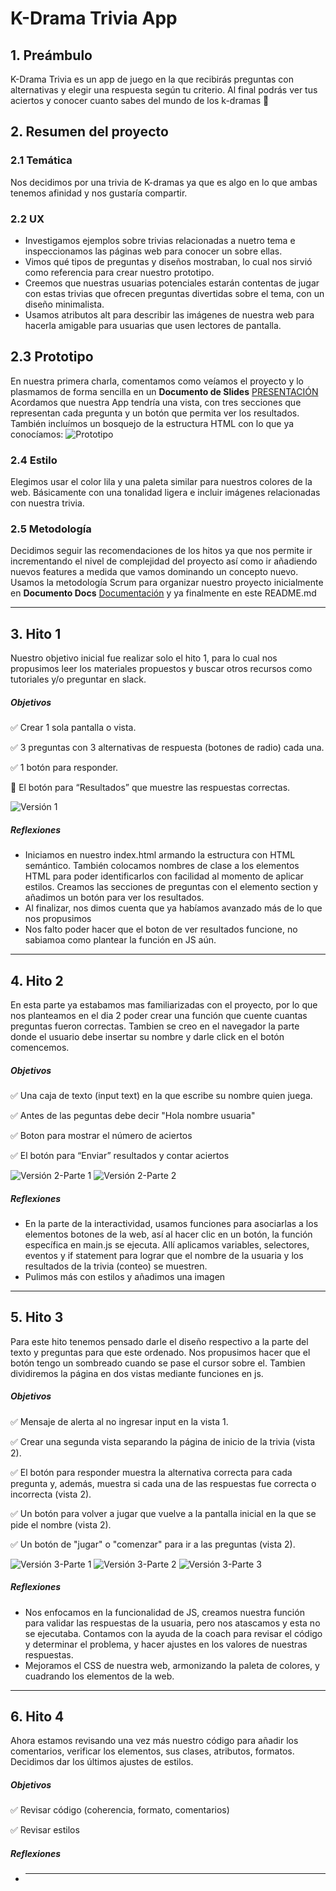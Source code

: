 # K-Drama Trivia App

## 1. Preámbulo

K-Drama Trivia es un app de juego en la que recibirás preguntas con alternativas y elegir una respuesta
según tu criterio. Al final podrás ver tus aciertos y conocer cuanto sabes del mundo de los k-dramas 💜

## 2. Resumen del proyecto

### 2.1 Temática

Nos decidimos por una trivia de K-dramas ya que es algo en lo que ambas tenemos afinidad y nos gustaría compartir.

### 2.2 UX

- Investigamos ejemplos sobre trivias relacionadas a nuetro tema e inspeccionamos las páginas web para conocer un sobre ellas.
- Vimos qué tipos de preguntas y diseños mostraban, lo cual nos sirvió como referencia para crear nuestro prototipo.
- Creemos que nuestras usuarias potenciales estarán contentas de jugar con estas trivias que ofrecen preguntas divertidas
  sobre el tema, con un diseño minimalista.
- Usamos atributos alt para describir las imágenes de nuestra web para hacerla amigable para usuarias que usen lectores de pantalla.

## 2.3 Prototipo

En nuestra primera charla, comentamos como veíamos el proyecto y lo plasmamos de forma sencilla en un **Documento
de Slides** [PRESENTACIÓN](https://docs.google.com/presentation/d/1cf80Zl6xTA0XR9SaBEZiid2BOfMK3gDsWUKCOxtSEHU/edit?usp=sharing)
Acordamos que nuestra App tendría una vista, con tres secciones que representan cada pregunta y un botón que
permita ver los resultados. También incluímos un bosquejo de la estructura HTML con lo que ya conocíamos:
![Prototipo](https://cdn.glitch.global/c5e872d1-ff8b-4bbd-8176-93c13a2240da/ca2e98e2-63d5-4938-930d-6ca1dca73361.image.png?v=1710864190471)

### 2.4 Estilo

Elegimos usar el color lila y una paleta similar para nuestros colores de la web. Básicamente con una tonalidad ligera e incluir
imágenes relacionadas con nuestra trivia.

### 2.5 Metodología

Decidimos seguir las recomendaciones de los hitos ya que nos permite ir incrementando el nivel de complejidad del proyecto
así como ir añadiendo nuevos features a medida que vamos dominando un concepto nuevo. Usamos la metodología Scrum
para organizar nuestro proyecto inicialmente en **Documento Docs** [Documentación](https://docs.google.com/document/d/1xtxzLLFupz_BHFi5uC_Qn85S-TlXVQYcwK01z9ZYaxg/edit?usp=sharing)
y ya finalmente en este README.md

---

## 3. Hito 1

Nuestro objetivo inicial fue realizar solo el hito 1, para lo cual nos propusimos leer los materiales propuestos y
buscar otros recursos como tutoriales y/o preguntar en slack.

##### Objetivos

✅ Crear 1 sola pantalla o vista.

✅ 3 preguntas con 3 alternativas de respuesta (botones de radio) cada una.

✅ 1 botón para responder.

💬 El botón para “Resultados” que muestre las respuestas correctas.

![Versión 1](https://cdn.glitch.global/c5e872d1-ff8b-4bbd-8176-93c13a2240da/Screenshot%20from%202024-03-19%2011-18-22.png?v=1710865114248)

##### Reflexiones

- Iniciamos en nuestro index.html armando la estructura con HTML semántico. También colocamos nombres de
  clase a los elementos HTML para poder identificarlos con facilidad al momento de aplicar estilos. Creamos
  las secciones de preguntas con el elemento section y añadimos un botón para ver los resultados.
- Al finalizar, nos dimos cuenta que ya habíamos avanzado más de lo que nos propusimos
- Nos falto poder hacer que el boton de ver resultados funcione, no sabiamoa como plantear la función en JS aún.

---

## 4. Hito 2

En esta parte ya estabamos mas familiarizadas con el proyecto, por lo que nos planteamos en el dia 2 poder
crear una función que cuente cuantas preguntas fueron correctas.
Tambien se creo en el navegador la parte donde el usuario debe insertar su nombre y darle click en el botón
comencemos.

##### Objetivos

✅ Una caja de texto (input text) en la que escribe su nombre quien juega.

✅ Antes de las peguntas debe decir "Hola nombre usuaria"

✅ Boton para mostrar el número de aciertos

✅ El botón para “Enviar” resultados y contar aciertos

![Versión 2-Parte 1](https://cdn.glitch.global/c5e872d1-ff8b-4bbd-8176-93c13a2240da/Screenshot%20from%202024-03-19%2021-03-18.png?v=1710900443427)
![Versión 2-Parte 2](https://cdn.glitch.global/c5e872d1-ff8b-4bbd-8176-93c13a2240da/Screenshot%20from%202024-03-19%2021-06-20.png?v=1710900448825)

##### Reflexiones

- En la parte de la interactividad, usamos funciones para asociarlas a los elementos botones de la
  web, así al hacer clic en un botón, la función específica en main.js se ejecuta. Allí aplicamos
  variables, selectores, eventos y if statement para lograr que el nombre de la usuaria y los
  resultados de la trivia (conteo) se muestren.
- Pulimos más con estilos y añadimos una imagen

---

## 5. Hito 3

Para este hito tenemos pensado darle el diseño respectivo a la parte del texto y preguntas para que este ordenado.
Nos propusimos hacer que el botón tengo un sombreado cuando se pase el cursor sobre el.
Tambien dividiremos la página en dos vistas mediante funciones en js.

##### Objetivos

✅ Mensaje de alerta al no ingresar input en la vista 1.

✅ Crear una segunda vista separando la página de inicio de la trivia (vista 2).

✅ El botón para responder muestra la alternativa correcta para cada pregunta y, además, muestra si cada una de las
respuestas fue correcta o incorrecta (vista 2).

✅ Un botón para volver a jugar que vuelve a la pantalla inicial en la que se pide el nombre (vista 2).

✅ Un botón de "jugar" o "comenzar" para ir a las preguntas (vista 2).

![Versión 3-Parte 1](https://cdn.glitch.global/c5e872d1-ff8b-4bbd-8176-93c13a2240da/Screenshot%20from%202024-03-20%2021-24-23.png?v=1710990414487)
![Versión 3-Parte 2](https://cdn.glitch.global/c5e872d1-ff8b-4bbd-8176-93c13a2240da/Screenshot%20from%202024-03-20%2021-24-36.png?v=1710990405484)
![Versión 3-Parte 3](https://cdn.glitch.global/c5e872d1-ff8b-4bbd-8176-93c13a2240da/2024-03-20_21-27.png?v=1710988044378)

##### Reflexiones

- Nos enfocamos en la funcionalidad de JS, creamos nuestra función para validar las respuestas de la usuaria,
  pero nos atascamos y esta no se ejecutaba. Contamos con la ayuda de la coach para revisar el código y determinar
  el problema, y hacer ajustes en los valores de nuestras respuestas.
- Mejoramos el CSS de nuestra web, armonizando la paleta de colores, y cuadrando los elementos de la web.

---

## 6. Hito 4

Ahora estamos revisando una vez más nuestro código para añadir los comentarios, verificar los elementos, sus clases,
atributos, formatos. Decidimos dar los últimos ajustes de estilos.

##### Objetivos

✅ Revisar código (coherencia, formato, comentarios)

✅ Revisar estilos

##### Reflexiones

- ***
